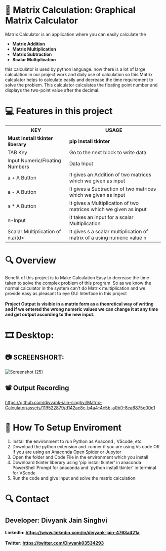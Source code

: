 # :abacus: Matrix Calculation: Graphical Matrix Calculator
Matrix Calculator is an application where you can easily calculate the <b><ul><li>Matrix Addition</li> <li>Matrix Multiplication</li> <li>Matrix Subtraction</li> <li>Scalar Multiplication</li></ul></b> this calculator is used by python language. now there is a lot of large calculation in our project work and daily use of calculation so this Matrix calculator helps to calculate easily and decrease the time requirement to solve the problem. This calculator calculates the floating point number and displays the two-point value after the decimal.

# :computer: Features in this project 
<table>
  <tr>
    <th>KEY</th>
    <th>USAGE</th>
  </tr>
  <tr>
    <td><b>Must install tkinter liberary</b></td>
    <td><b>pip install tkinter<b/></td>
  </tr>
  <tr>
    <td>TAB Key</td>
    <td>Go to the next block to write data</td>
  </tr>
  <tr>
    <td>Input Numeric/Floating Numbers</td>
    <td>Data Input</td>
  </tr>
  <tr>
    <td>a + A Button</td>
    <td>It gives an Addition of two matrices which we given as input</td>
  </tr>
  <tr>
    <td>a - A Button</td>
    <td>It gives a Subtraction of two matrices which we given as input</td>
  </tr>
  <tr>
    <td>a * A Button</td>
    <td>It gives a Multiplication of two matrices which we given as input</td>
  </tr>
  <tr>
    <td>n-Input</td>
    <td>It takes an input for a scalar Multiplication</td>
  </tr>
  <tr>
    <td>Scalar Multiplication of n.a/td>
    <td>It gives s a scalar multiplication of matrix of a using numeric value n</td>
  </tr>
 </table>

# :mag: Overview
Benefit of this project is to Make Calculation Easy to decrease the time taken to solve the complex problem of this program. So as we know the normal calculator in the system can't do Matrix multiplication and we provide easy as pleasant to eye GUI Interface in this project <br><br>
<b>Project Output is visible in a matrix form as a theoretical way of writing and if we entered the wrong numeric values we can change it at any time and get output according to the new input.</b>
# :film_strip: Desktop:
## :camera: SCREENSHORT:

![Screenshot (25)](https://github.com/divyank-jain-singhvi/Matrix-Calculator/assets/119522879/b26c65de-6b9d-4cca-b65b-34761d91af4e)

## :film_projector: Output Recording

https://github.com/divyank-jain-singhvi/Matrix-Calculator/assets/119522879/d142ac8c-b4a4-4c5b-a0b0-8ea6875e00e1

# :rainbow: How To Setup Enviroment
<ol>
  <li>Install the environment to run Python as Anacond , VScode, etc.</li>
  <li> Download the python extension and .runner if you are using Vs code OR If you are using an Anaconda Open Spider or Jupytor</li>
  <li> Open the folder and Code File in the environment which you install</li>
  <li>Downloard tkinter liberary using 'pip install tkinter' in anaconda PowerShell Prompt for anaconda and 'python install tkinter' in terminal for VScode</li>
  <li>Run the code and give input and solve the matrix calculation</li>
 </ol>
 
 # :mag: Contact
 
## Developer: Divyank Jain Singhvi 
 <b>LinkedIn: https://www.linkedin.com/in/divyank-jain-4763a421a <br><br>
  Twitter: https://twitter.com/Divyank03534293</b>



